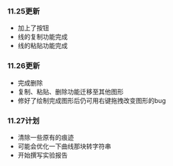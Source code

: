 ### 11.25更新

* 加上了按钮
* 线的复制功能完成
* 线的粘贴功能完成 

### 11.26更新

* 完成删除
* 复制、粘贴、删除功能迁移至其他图形
* 修好了绘制完成图形后仍可用右键拖拽改变图形的bug

### 11.27计划

* 清除一些原有的痕迹
* 可能会优化一下曲线那块转字符串
* 开始撰写实验报告
